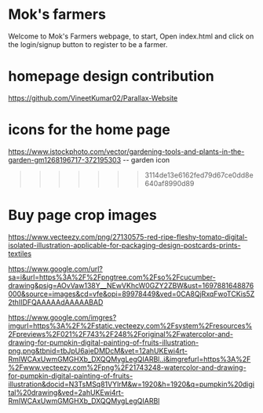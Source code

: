 # Mok's farmers
Welcome to Mok's Farmers webpage, to start, Open index.html and click on the login/signup button to register to be a farmer.

# homepage design contribution 
https://github.com/VineetKumar02/Parallax-Website 

# icons for the home page
https://www.istockphoto.com/vector/gardening-tools-and-plants-in-the-garden-gm1268196717-372195303 -- garden icon
>>>>>>> 3114de13e6162fed79d67ce0dd8e640af8990d89

# Buy page crop images
https://www.vecteezy.com/png/27130575-red-ripe-fleshy-tomato-digital-isolated-illustration-applicable-for-packaging-design-postcards-prints-textiles

https://www.google.com/url?sa=i&url=https%3A%2F%2Fpngtree.com%2Fso%2Fcucumber-drawing&psig=AOvVaw138Y__NEwVKhcW0GZY2ZBW&ust=1697881648876000&source=images&cd=vfe&opi=89978449&ved=0CA8QjRxqFwoTCKis5Z2thIIDFQAAAAAdAAAAABAD

https://www.google.com/imgres?imgurl=https%3A%2F%2Fstatic.vecteezy.com%2Fsystem%2Fresources%2Fpreviews%2F021%2F743%2F248%2Foriginal%2Fwatercolor-and-drawing-for-pumpkin-digital-painting-of-fruits-illustration-png.png&tbnid=tbJpU6ajeDMDcM&vet=12ahUKEwi4rt-RmIWCAxUwmGMGHXb_DXQQMygLegQIARBl..i&imgrefurl=https%3A%2F%2Fwww.vecteezy.com%2Fpng%2F21743248-watercolor-and-drawing-for-pumpkin-digital-painting-of-fruits-illustration&docid=N3TsMSq81VYlrM&w=1920&h=1920&q=pumpkin%20digital%20drawing&ved=2ahUKEwi4rt-RmIWCAxUwmGMGHXb_DXQQMygLegQIARBl